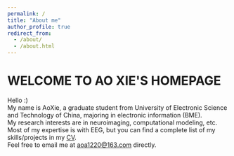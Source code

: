 ```yaml
---
permalink: /
title: "About me"
author_profile: true
redirect_from: 
  - /about/
  - /about.html
---
```



WELCOME TO AO XIE'S HOMEPAGE
======

Hello :) <br>
My name is AoXie, a graduate student from University of Electronic Science and Technology of China, majoring in electronic information (BME). <br>
My research interests are in neuroimaging, computational modeling, etc. <br>
Most of my expertise is with EEG, but you can find a complete list of my skills/projects in my [CV](https://ao1220.github.io/cv/). <br>
Feel free to email me at aoa1220@163.com directly. <br>
